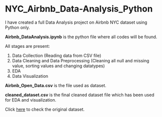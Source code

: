 # NYC_Airbnb_Data-Analysis_Python

I have created a full Data Analysis project on Airbnb NYC dataset using Python only.

**Airbnb_DataAnalysis.ipynb** is the python file where all codes will be found. 

All stages are present: 
1. Data Collection (Reading data from CSV file)
2. Data Cleaning and Data Preprocessing (Cleaning all null and missing value, sorting values and changing datatypes)
3. EDA 
4. Data Visualization

**Airbnb_Open_Data.csv** is the file used as dataset.

**cleaned_dataset.csv** is the final cleaned dataset file which has been used for EDA and visualization.

Click [here](https://www.kaggle.com/datasets/arianazmoudeh/airbnbopendata) to check the original dataset.

